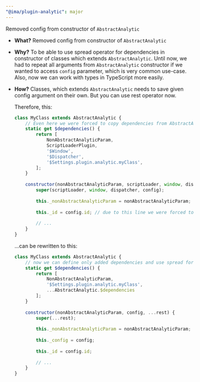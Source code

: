 ```yaml
---
"@ima/plugin-analytic": major
---
```


Removed config from constructor of `AbstractAnalytic`

- **What?** Removed config from constructor of `AbstractAnalytic`
- **Why?** To be able to use spread operator for dependencies in constructor of classes which extends `AbstractAnalytic`.
Until now, we had to repeat all arguments from `AbstractAnalytic` constructor if we wanted to access `config` parameter, which is very common use-case.
Also, now we can work with types in TypeScript more easily.
- **How?** Classes, which extends `AbstractAnalytic` needs to save given config argument on their own.
But you can use rest operator now.

    Therefore, this:
    ```javascript
    class MyClass extends AbstractAnalytic {
        // Even here we were forced to copy dependencies from AbstractAnalytic to specify settings (last value in the array)
        static get $dependencies() {
            return [
                NonAbstractAnalyticParam,
                ScriptLoaderPlugin,
                '$Window',
                '$Dispatcher',
                '$Settings.plugin.analytic.myClass',
            ];
        }
        
        constructor(nonAbstractAnalyticParam, scriptLoader, window, dispatcher, config) {
            super(scriptLoader, window, dispatcher, config);
            
            this._nonAbstractAnalyticParam = nonAbstractAnalyticParam;
            
            this._id = config.id; // due to this line we were forced to copy all arguments of AbstractAnalytic
            
            // ...
        }
    }
    ```
    ...can be rewritten to this:
    ```javascript
    class MyClass extends AbstractAnalytic {
        // now we can define only added dependencies and use spread for the rest
        static get $dependencies() {
            return [
                NonAbstractAnalyticParam,
                '$Settings.plugin.analytic.myClass',
                ...AbstractAnalytic.$dependencies
            ];
        }
        
        constructor(nonAbstractAnalyticParam, config, ...rest) {
            super(...rest);
            
            this._nonAbstractAnalyticParam = nonAbstractAnalyticParam;
            
            this._config = config;
        
            this._id = config.id;
            
            // ...
        }
    }
    ```